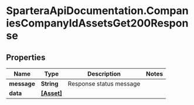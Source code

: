 # SparteraApiDocumentation.CompaniesCompanyIdAssetsGet200Response

## Properties

Name | Type | Description | Notes
------------ | ------------- | ------------- | -------------
**message** | **String** | Response status message | 
**data** | [**[Asset]**](Asset.md) |  | 


